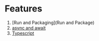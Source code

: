 # Features

1. [Run and Packaging](Run and Package)
1. [async and await](Async)
1. [Typescript](TypeScript)

